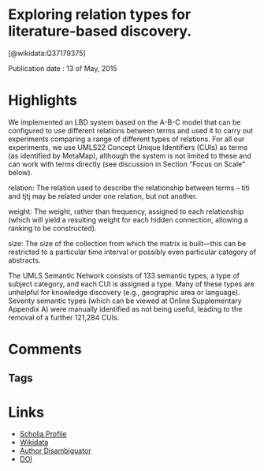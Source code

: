 
Exploring relation types for literature-based discovery.
========================================================
  
  [@wikidata:Q37179375]  
  
Publication date : 13 of May, 2015  

# Highlights
We implemented an LBD system based on the A-B-C model that can be configured to use different relations between terms and used it to carry out experiments comparing a range of different types of relations. For all our experiments, we use UMLS22 Concept Unique Identifiers (CUIs) as terms (as identified by MetaMap), although the system is not limited to these and can work with terms directly (see discussion in Section “Focus on Scale” below).

relation: The relation used to describe the relationship between terms – titi and tjtj may be related under one relation, but not another.

weight: The weight, rather than frequency, assigned to each relationship (which will yield a resulting weight for each hidden connection, allowing a ranking to be constructed).

size: The size of the collection from which the matrix is built—this can be restricted to a particular time interval or possibly even particular category of abstracts.

The UMLS Semantic Network consists of 133 semantic types, a type of subject category, and each CUI is assigned a type. Many of these types are unhelpful for knowledge discovery (e.g., geographic area or language). Seventy semantic types (which can be viewed at Online Supplementary Appendix A) were manually identified as not being useful, leading to the removal of a further 121,284 CUIs.

# Comments

## Tags

# Links
  
 * [Scholia Profile](https://scholia.toolforge.org/work/Q37179375)  
 * [Wikidata](https://www.wikidata.org/wiki/Q37179375)  
 * [Author Disambiguator](https://author-disambiguator.toolforge.org/work_item_oauth.php?id=Q37179375&batch_id=&match=1&author_list_id=&doit=Get+author+links+for+work)  
 * [DOI](https://doi.org/10.1093/JAMIA/OCV002)  

